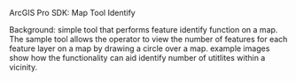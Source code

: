 ArcGIS Pro SDK: Map Tool Identify

Background:
simple tool that performs feature identify function on a map. The sample tool allows the operator to view the number of features for each feature layer on a map by drawing a circle over a map. example images show how the functionality can aid identify number of utitlites within a vicinity.
 
